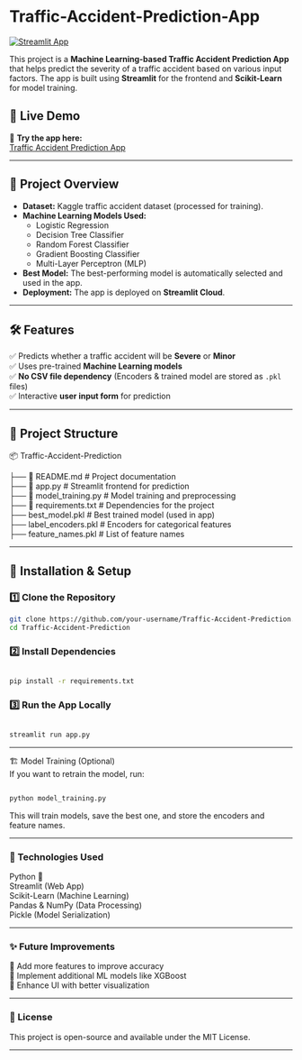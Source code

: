 # Traffic-Accident-Prediction-App



[![Streamlit App](https://img.shields.io/badge/Streamlit-Live_App-green)](https://traffic-accident-prediction-app-dqlpexy44xyfgkeylpgb6v.streamlit.app/)

This project is a **Machine Learning-based Traffic Accident Prediction App** that helps predict the severity of a traffic accident based on various input factors. The app is built using **Streamlit** for the frontend and **Scikit-Learn** for model training.

## 🚀 Live Demo
🔗 **Try the app here:**  
[Traffic Accident Prediction App](https://traffic-accident-prediction-app-dqlpexy44xyfgkeylpgb6v.streamlit.app/)

---

## 📌 Project Overview
- **Dataset:** Kaggle traffic accident dataset (processed for training).
- **Machine Learning Models Used:**
  - Logistic Regression
  - Decision Tree Classifier
  - Random Forest Classifier
  - Gradient Boosting Classifier
  - Multi-Layer Perceptron (MLP)
- **Best Model:** The best-performing model is automatically selected and used in the app.
- **Deployment:** The app is deployed on **Streamlit Cloud**.

---

## 🛠️ Features
✅ Predicts whether a traffic accident will be **Severe** or **Minor**  
✅ Uses pre-trained **Machine Learning models**  
✅ **No CSV file dependency** (Encoders & trained model are stored as `.pkl` files)  
✅ Interactive **user input form** for prediction  

---

## 📂 Project Structure

📦 Traffic-Accident-Prediction  

  ├── 📜 README.md  # Project documentation    
  ├── 📜 app.py      # Streamlit frontend for prediction    
  ├── 📜 model_training.py  # Model training and preprocessing    
  ├── 📜 requirements.txt  # Dependencies for the project  
        ├── best_model.pkl  # Best trained model (used in app)  
        ├── label_encoders.pkl  # Encoders for categorical features  
        ├── feature_names.pkl  # List of feature names  

---

## 🔧 Installation & Setup

### 1️⃣ Clone the Repository
```sh
git clone https://github.com/your-username/Traffic-Accident-Prediction.git
cd Traffic-Accident-Prediction
```
### 2️⃣ Install Dependencies
```sh

pip install -r requirements.txt
```
### 3️⃣ Run the App Locally
```sh

streamlit run app.py
```
---

🏗️ Model Training (Optional)  
If you want to retrain the model, run:

```sh

python model_training.py
```
This will train models, save the best one, and store the encoders and feature names.

---

### 📌 Technologies Used
Python 🐍  
Streamlit (Web App)  
Scikit-Learn (Machine Learning)  
Pandas & NumPy (Data Processing)  
Pickle (Model Serialization)  

---

### ✨ Future Improvements
🚀 Add more features to improve accuracy  
🚀 Implement additional ML models like XGBoost  
🚀 Enhance UI with better visualization  

---


### 📝 License
This project is open-source and available under the MIT License.

---
